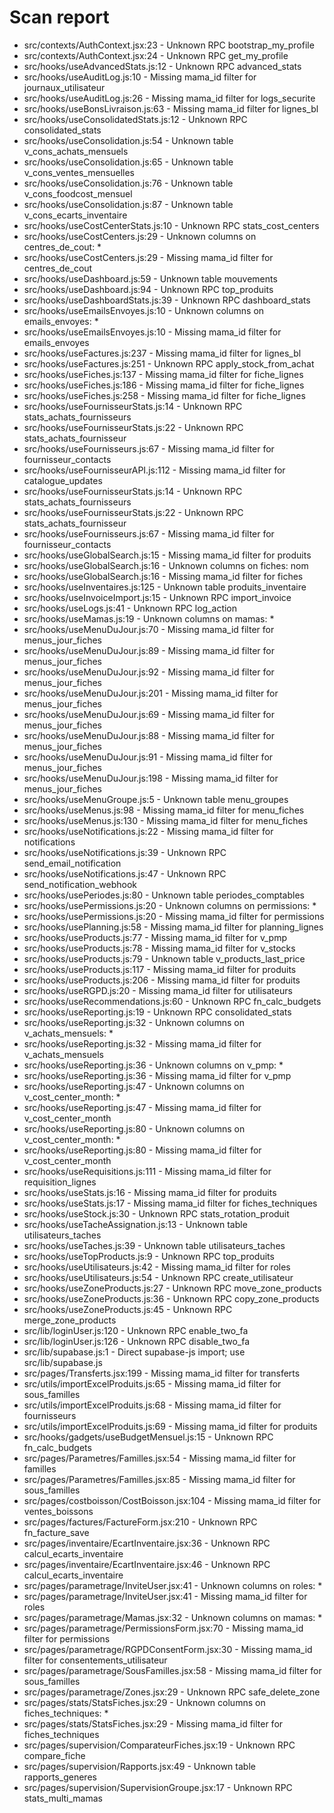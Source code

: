# Scan report

- src/contexts/AuthContext.jsx:23 - Unknown RPC bootstrap_my_profile
- src/contexts/AuthContext.jsx:24 - Unknown RPC get_my_profile
- src/hooks/useAdvancedStats.js:12 - Unknown RPC advanced_stats
- src/hooks/useAuditLog.js:10 - Missing mama_id filter for journaux_utilisateur
- src/hooks/useAuditLog.js:26 - Missing mama_id filter for logs_securite
- src/hooks/useBonsLivraison.js:63 - Missing mama_id filter for lignes_bl
- src/hooks/useConsolidatedStats.js:12 - Unknown RPC consolidated_stats
- src/hooks/useConsolidation.js:54 - Unknown table v_cons_achats_mensuels
- src/hooks/useConsolidation.js:65 - Unknown table v_cons_ventes_mensuelles
- src/hooks/useConsolidation.js:76 - Unknown table v_cons_foodcost_mensuel
- src/hooks/useConsolidation.js:87 - Unknown table v_cons_ecarts_inventaire
- src/hooks/useCostCenterStats.js:10 - Unknown RPC stats_cost_centers
- src/hooks/useCostCenters.js:29 - Unknown columns on centres_de_cout: *
- src/hooks/useCostCenters.js:29 - Missing mama_id filter for centres_de_cout
- src/hooks/useDashboard.js:59 - Unknown table mouvements
- src/hooks/useDashboard.js:94 - Unknown RPC top_produits
- src/hooks/useDashboardStats.js:39 - Unknown RPC dashboard_stats
- src/hooks/useEmailsEnvoyes.js:10 - Unknown columns on emails_envoyes: *
- src/hooks/useEmailsEnvoyes.js:10 - Missing mama_id filter for emails_envoyes
- src/hooks/useFactures.js:237 - Missing mama_id filter for lignes_bl
- src/hooks/useFactures.js:251 - Unknown RPC apply_stock_from_achat
- src/hooks/useFiches.js:137 - Missing mama_id filter for fiche_lignes
- src/hooks/useFiches.js:186 - Missing mama_id filter for fiche_lignes
- src/hooks/useFiches.js:258 - Missing mama_id filter for fiche_lignes
- src/hooks/useFournisseurStats.js:14 - Unknown RPC stats_achats_fournisseurs
- src/hooks/useFournisseurStats.js:22 - Unknown RPC stats_achats_fournisseur
- src/hooks/useFournisseurs.js:67 - Missing mama_id filter for fournisseur_contacts
- src/hooks/useFournisseurAPI.js:112 - Missing mama_id filter for catalogue_updates
- src/hooks/useFournisseurStats.js:14 - Unknown RPC stats_achats_fournisseurs
- src/hooks/useFournisseurStats.js:22 - Unknown RPC stats_achats_fournisseur
- src/hooks/useFournisseurs.js:67 - Missing mama_id filter for fournisseur_contacts
- src/hooks/useGlobalSearch.js:15 - Missing mama_id filter for produits
- src/hooks/useGlobalSearch.js:16 - Unknown columns on fiches: nom
- src/hooks/useGlobalSearch.js:16 - Missing mama_id filter for fiches
- src/hooks/useInventaires.js:125 - Unknown table produits_inventaire
- src/hooks/useInvoiceImport.js:15 - Unknown RPC import_invoice
- src/hooks/useLogs.js:41 - Unknown RPC log_action
- src/hooks/useMamas.js:19 - Unknown columns on mamas: *
- src/hooks/useMenuDuJour.js:70 - Missing mama_id filter for menus_jour_fiches
- src/hooks/useMenuDuJour.js:89 - Missing mama_id filter for menus_jour_fiches
- src/hooks/useMenuDuJour.js:92 - Missing mama_id filter for menus_jour_fiches
- src/hooks/useMenuDuJour.js:201 - Missing mama_id filter for menus_jour_fiches
- src/hooks/useMenuDuJour.js:69 - Missing mama_id filter for menus_jour_fiches
- src/hooks/useMenuDuJour.js:88 - Missing mama_id filter for menus_jour_fiches
- src/hooks/useMenuDuJour.js:91 - Missing mama_id filter for menus_jour_fiches
- src/hooks/useMenuDuJour.js:198 - Missing mama_id filter for menus_jour_fiches
- src/hooks/useMenuGroupe.js:5 - Unknown table menu_groupes
- src/hooks/useMenus.js:98 - Missing mama_id filter for menu_fiches
- src/hooks/useMenus.js:130 - Missing mama_id filter for menu_fiches
- src/hooks/useNotifications.js:22 - Missing mama_id filter for notifications
- src/hooks/useNotifications.js:39 - Unknown RPC send_email_notification
- src/hooks/useNotifications.js:47 - Unknown RPC send_notification_webhook
- src/hooks/usePeriodes.js:80 - Unknown table periodes_comptables
- src/hooks/usePermissions.js:20 - Unknown columns on permissions: *
- src/hooks/usePermissions.js:20 - Missing mama_id filter for permissions
- src/hooks/usePlanning.js:58 - Missing mama_id filter for planning_lignes
- src/hooks/useProducts.js:77 - Missing mama_id filter for v_pmp
- src/hooks/useProducts.js:78 - Missing mama_id filter for v_stocks
- src/hooks/useProducts.js:79 - Unknown table v_products_last_price
- src/hooks/useProducts.js:117 - Missing mama_id filter for produits
- src/hooks/useProducts.js:206 - Missing mama_id filter for produits
- src/hooks/useRGPD.js:20 - Missing mama_id filter for utilisateurs
- src/hooks/useRecommendations.js:60 - Unknown RPC fn_calc_budgets
- src/hooks/useReporting.js:19 - Unknown RPC consolidated_stats
- src/hooks/useReporting.js:32 - Unknown columns on v_achats_mensuels: *
- src/hooks/useReporting.js:32 - Missing mama_id filter for v_achats_mensuels
- src/hooks/useReporting.js:36 - Unknown columns on v_pmp: *
- src/hooks/useReporting.js:36 - Missing mama_id filter for v_pmp
- src/hooks/useReporting.js:47 - Unknown columns on v_cost_center_month: *
- src/hooks/useReporting.js:47 - Missing mama_id filter for v_cost_center_month
- src/hooks/useReporting.js:80 - Unknown columns on v_cost_center_month: *
- src/hooks/useReporting.js:80 - Missing mama_id filter for v_cost_center_month
- src/hooks/useRequisitions.js:111 - Missing mama_id filter for requisition_lignes
- src/hooks/useStats.js:16 - Missing mama_id filter for produits
- src/hooks/useStats.js:17 - Missing mama_id filter for fiches_techniques
- src/hooks/useStock.js:30 - Unknown RPC stats_rotation_produit
- src/hooks/useTacheAssignation.js:13 - Unknown table utilisateurs_taches
- src/hooks/useTaches.js:39 - Unknown table utilisateurs_taches
- src/hooks/useTopProducts.js:9 - Unknown RPC top_produits
- src/hooks/useUtilisateurs.js:42 - Missing mama_id filter for roles
- src/hooks/useUtilisateurs.js:54 - Unknown RPC create_utilisateur
- src/hooks/useZoneProducts.js:27 - Unknown RPC move_zone_products
- src/hooks/useZoneProducts.js:36 - Unknown RPC copy_zone_products
- src/hooks/useZoneProducts.js:45 - Unknown RPC merge_zone_products
- src/lib/loginUser.js:120 - Unknown RPC enable_two_fa
- src/lib/loginUser.js:126 - Unknown RPC disable_two_fa
- src/lib/supabase.js:1 - Direct supabase-js import; use src/lib/supabase.js
- src/pages/Transferts.jsx:199 - Missing mama_id filter for transferts
- src/utils/importExcelProduits.js:65 - Missing mama_id filter for sous_familles
- src/utils/importExcelProduits.js:68 - Missing mama_id filter for fournisseurs
- src/utils/importExcelProduits.js:69 - Missing mama_id filter for produits
- src/hooks/gadgets/useBudgetMensuel.js:15 - Unknown RPC fn_calc_budgets
- src/pages/Parametres/Familles.jsx:54 - Missing mama_id filter for familles
- src/pages/Parametres/Familles.jsx:85 - Missing mama_id filter for sous_familles
- src/pages/costboisson/CostBoisson.jsx:104 - Missing mama_id filter for ventes_boissons
- src/pages/factures/FactureForm.jsx:210 - Unknown RPC fn_facture_save
- src/pages/inventaire/EcartInventaire.jsx:36 - Unknown RPC calcul_ecarts_inventaire
- src/pages/inventaire/EcartInventaire.jsx:46 - Unknown RPC calcul_ecarts_inventaire
- src/pages/parametrage/InviteUser.jsx:41 - Unknown columns on roles: *
- src/pages/parametrage/InviteUser.jsx:41 - Missing mama_id filter for roles
- src/pages/parametrage/Mamas.jsx:32 - Unknown columns on mamas: *
- src/pages/parametrage/PermissionsForm.jsx:70 - Missing mama_id filter for permissions
- src/pages/parametrage/RGPDConsentForm.jsx:30 - Missing mama_id filter for consentements_utilisateur
- src/pages/parametrage/SousFamilles.jsx:58 - Missing mama_id filter for sous_familles
- src/pages/parametrage/Zones.jsx:29 - Unknown RPC safe_delete_zone
- src/pages/stats/StatsFiches.jsx:29 - Unknown columns on fiches_techniques: *
- src/pages/stats/StatsFiches.jsx:29 - Missing mama_id filter for fiches_techniques
- src/pages/supervision/ComparateurFiches.jsx:19 - Unknown RPC compare_fiche
- src/pages/supervision/Rapports.jsx:49 - Unknown table rapports_generes
- src/pages/supervision/SupervisionGroupe.jsx:17 - Unknown RPC stats_multi_mamas